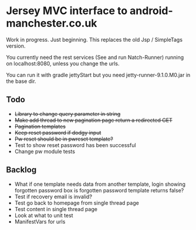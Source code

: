 Jersey MVC interface to android-manchester.co.uk
================================================

Work in progress. Just beginning. This replaces the old Jsp / SimpleTags version.

You currently need the rest services (See and run Natch-Runner) running on localhost:8080, unless you change the urls.

You can run it with gradle jettyStart but you need jetty-runner-9.1.0.M0.jar in the base dir.

Todo
-----
* ~~Library to change query parameter in string~~
* ~~Make add thread to new pagination page return a redirected GET~~
* ~~Pagination templates~~
* ~~Keep reset password if dodgy input~~
* ~~Pw reset should be in pwreset template?~~
* Test to show reset password has been successful
* Change pw module tests

Backlog
-------

* What if one template needs data from another template, login showing forgotten password box is forgotten password template returns false?
* Test if recovery email is invalid?
* Test go back to homepage from single thread page
* Test content in single thread page
* Look at what to unit test
* ManifestVars for urls
